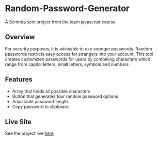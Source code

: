 # Random-Password-Generator
A Scrimba solo project from the learn javascript course

## Overview
For security purposes, it is advisable to use stronger passwords. Random passwords restricts easy access for strangers into your account. This tool creates customized passwords for users by combining characters which range from capital letters, small letters, symbols and numbers.

## Features
* Array that holds all possible characters
* Button that generates four random password options
* Adjustable password length
* Copy password to clipboard

## Live Site
See the project live [here](https://pasgen.netlify.app/)
